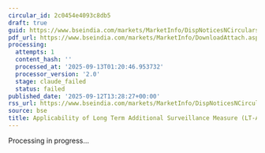 ```yaml
---
circular_id: 2c0454e4093c8db5
draft: true
guid: https://www.bseindia.com/markets/MarketInfo/DispNoticesNCirculars.aspx?Noticeid={C067814D-B14E-42B8-B076-0565D0A2EE8E}&noticeno=20250912-96&dt=09/12/2025&icount=96&totcount=103&flag=0
pdf_url: https://www.bseindia.com/markets/MarketInfo/DownloadAttach.aspx?id=20250912-96&attachedId=03e4264e-f2da-4e6e-9e2d-b7449ab35ad7
processing:
  attempts: 1
  content_hash: ''
  processed_at: '2025-09-13T01:20:46.953732'
  processor_version: '2.0'
  stage: claude_failed
  status: failed
published_date: '2025-09-12T13:28:27+00:00'
rss_url: https://www.bseindia.com/markets/MarketInfo/DispNoticesNCirculars.aspx?Noticeid={C067814D-B14E-42B8-B076-0565D0A2EE8E}&noticeno=20250912-96&dt=09/12/2025&icount=96&totcount=103&flag=0
source: bse
title: Applicability of Long Term Additional Surveillance Measure (LT-ASM)
---
```


Processing in progress...